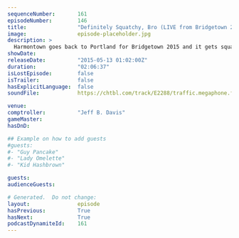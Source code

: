 ```yaml
---
sequenceNumber:       161
episodeNumber:        146
title:                "Definitely Squatchy, Bro (LIVE from Bridgetown 2015!)"
image:                episode-placeholder.jpg
description: >
  Harmontown goes back to Portland for Bridgetown 2015 and it gets squatchy, bro!
showDate:             
releaseDate:          "2015-05-13 01:02:00Z"
duration:             "02:06:37"
isLostEpisode:        false
isTrailer:            false
hasExplicitLanguage:  false
soundFile:            https://chtbl.com/track/E2288/traffic.megaphone.fm/STA3913962223.mp3?updated=1562006425

venue:                
comptroller:          "Jeff B. Davis"
gameMaster:           
hasDnD:               

## Example on how to add guests
#guests:
#- "Guy Pancake"
#- "Lady Omelette"
#- "Kid Hashbrown"

guests:
audienceGuests:

# Generated.  Do not change:
layout:               episode
hasPrevious:          True
hasNext:              True
podcastDynamiteId:    161
---
```

